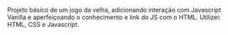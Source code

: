 Projeto básico de um jogo da velha, adicionando interação com Javascript Vanilla e aperfeiçoando o conhecimento e link do JS com o HTML. Utilizei: HTML, CSS e Javascript.
